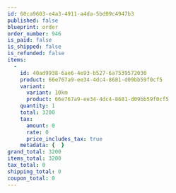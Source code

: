 ```yaml
---
id: 60ca9603-e4a3-4911-a4da-5bd09c4947b3
published: false
blueprint: order
order_number: 946
is_paid: false
is_shipped: false
is_refunded: false
items:
  -
    id: 40ad9938-6ae6-4e93-b527-6a7539572030
    product: 66e767a9-ee34-4dc4-8681-d09bb59f0cf5
    variant:
      variant: 10km
      product: 66e767a9-ee34-4dc4-8681-d09bb59f0cf5
    quantity: 1
    total: 3200
    tax:
      amount: 0
      rate: 0
      price_includes_tax: true
    metadata: {  }
grand_total: 3200
items_total: 3200
tax_total: 0
shipping_total: 0
coupon_total: 0
---
```

